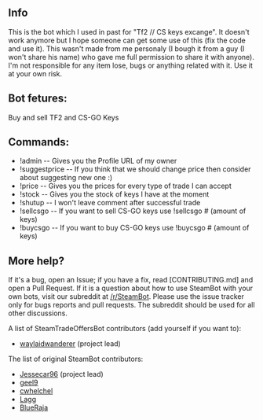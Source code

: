 ## Info
This is the bot which I used in past for "Tf2 // CS keys excange". It doesn't work anymore but I hope someone can get some use of this (fix the code and use it). This wasn't made from me personaly (I bough it from a guy (I won't share his name) who gave me full permission to share it with anyone). I'm not responsible for any item lose, bugs or anything related with it. Use it at your own risk.

## Bot fetures:
Buy and sell TF2 and CS-GO Keys

## Commands:
* !admin -- Gives you the Profile URL of my owner 
* !suggestprice -- If you think that we should change price then consider about suggesting new one :)
* !price -- Gives you the prices for every type of trade I can accept 
* !stock -- Gives you the stock of keys I have at the moment 
* !shutup -- I won't leave comment after successful trade 
* !sellcsgo -- If you want to sell CS-GO keys use !sellcsgo # (amount of keys)
* !buycsgo -- If you want to buy CS-GO keys use !buycsgo # (amount of keys)


## More help?
If it's a bug, open an Issue; if you have a fix, read [CONTRIBUTING.md] and open a Pull Request.  If it is a question about how to use SteamBot with your own bots, visit our subreddit at [/r/SteamBot](http://www.reddit.com/r/SteamBot). Please use the issue tracker only for bugs reports and pull requests. The subreddit should be used for all other  discussions.

A list of SteamTradeOffersBot contributors (add yourself if you want to):

- [waylaidwanderer](http://steamcommunity.com/id/waylaidwanderer) (project lead)

The list of original SteamBot contributors:

- [Jessecar96](http://steamcommunity.com/id/jessecar) (project lead)
- [geel9](http://steamcommunity.com/id/geel9)
- [cwhelchel](http://steamcommunity.com/id/cmw69krinkle)
- [Lagg](http://lagg.me)
- [BlueRaja](http://steamcommunity.com/id/BlueRaja/)


